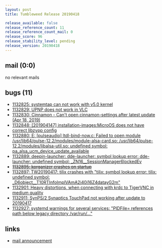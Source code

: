 ```yaml
---
layout: post
title: Tumbleweed Release 20190418

release_available: false
release_reference_count: 11
release_reference_count_mail: 0
release_score: 96
release_stability_level: pending
release_version: 20190418
---
```


## mail (0:0)

no relevant mails

## bugs (11)

<!--more-->

- [1132825: systemtap can not work with v5.0 kernel](https://bugzilla.opensuse.org/show_bug.cgi?id=1132825)
- [1132829: UPNP does not work in VLC](https://bugzilla.opensuse.org/show_bug.cgi?id=1132829)
- [1132830: Cinnamon - Can't open cinnamon-settings after latest update (Apr 18, 2019)](https://bugzilla.opensuse.org/show_bug.cgi?id=1132830)
- [1132848: \[201904147\] installation-images:MicroOS does not have correct libzypp config](https://bugzilla.opensuse.org/show_bug.cgi?id=1132848)
- [1132880: E: \[pulseaudio\] ltdl-bind-now.c: Failed to open module /usr/lib64/pulse-12.2/modules/module-alsa-card.so: /usr/lib64/pulse-12.2/modules/libalsa-util.so: undefined symbol: pa_alsa_ucm_device_update_available](https://bugzilla.opensuse.org/show_bug.cgi?id=1132880)
- [1132889: deepin-launcher: dde-launcher: symbol lookup error: dde-launcher: undefined symbol: _ZN16__SessionManager6lockedEv](https://bugzilla.opensuse.org/show_bug.cgi?id=1132889)
- ~~[1132895: korganizer crashes on startup](https://bugzilla.opensuse.org/show_bug.cgi?id=1132895)~~
- [1132897: TW20190417: tilix crashes with "tilix: symbol lookup error: tilix: undefined symbol: _D6object__T10RTInfoImplVAmA2i40i16Z4datayG2m"](https://bugzilla.opensuse.org/show_bug.cgi?id=1132897)
- [1132901: Heavy distortions, when connecting with krdc to TigerVNC in medium quality](https://bugzilla.opensuse.org/show_bug.cgi?id=1132901)
- [1132911: SynPS/2 Synaptics TouchPad not working after update to 20190417](https://bugzilla.opensuse.org/show_bug.cgi?id=1132911)
- [1132927: systemd warnings for several services: "PIDFile= references path below legacy directory /var/run/..."](https://bugzilla.opensuse.org/show_bug.cgi?id=1132927)



## links

- [mail announcement](https://lists.opensuse.org/opensuse-factory/2019-04/msg00304.html)

